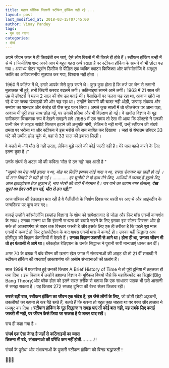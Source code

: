 ```yaml
---
title: महान भौतिक विज्ञानी स्टीफेन_हॉकिंग नही रहे ...
layout: post
last_modified_at: 2018-03-15T07:45:00
author: Vinay Pandey
tags:
- गुरु का ग्यान
categories:
- दीर्घ
---
```

अपने जीवन काल मे ही किवदंती बन जाएं, ऐसे लोग बिरलों में भी बिरले ही होते हैं। स्टीफन हॉकिंग उन्ही में से थे। जिजीविषा शब्द अपने आप मे बहुत गहरा अर्थ रखता है पर स्टीफन हॉकिंग के सामने वो भी छोटा पड गया।  असाध्य मोटर न्यूरॉन डिसीज से पीड़ित एक व्यक्ति क्वांटम फिजिक्स और कॉस्मोलॉजि में अद्भुत क्रांति का अविश्वसनीय सूत्रपात कर गया, विश्वास नही होता । 

1960 में कॉलेज में थे, हमारे आपके जैसे कुछ सपने थे। कुछ कुछ होता है कि तर्ज पर जेन से रूमानी मुलाकात भी हुई, तभी जिंदगी करवट बदलने लगी। कठिनाइयां सामने आने लगीं।  1963 में 21 साल की उम्र में डॉक्टरों ने महज 2 साल की शेष उम्र बताई थी। बैसाखियों पर चलना पड़ रहा था, आवाज खोते जा रहे थे पर जज्बा ऊंचाइयों की और चढ़ रहा था। उन्होंने बेचारगी की चादर नही ओढ़ी, उत्साह संकल्प और समर्पण का शानदार और बेजोड़ थ्री पीस सूट पहन लिया। अगले कुछ सालों में तो व्हीलचेयर पर आना पड़ा, आवाज भी पूरी तरह साथ छोड़ गई, पर उनकी प्रतिभा और भी विलक्षण हो गई। वे खगोल विज्ञान के गूढ़  समीकरण चित्रात्मक रूप में देखने समझने लगे।1985 में एक समय तो ऐसा भी आया कि डॉक्टरो ने उनकी पत्नी जेन से लाइफ सपोर्ट सिस्टम हटाने की अनुमति मांगी, लेकिन वे नही मानीं, उन्हें स्टीफन की संघर्ष क्षमता पर भरोसा था और स्टीफन ने इस भरोसे को सच साबित कर दिखाया । जहां से श्रेष्ठतम डॉक्टर 33 घंटे की उम्मीद छोड़ चुके थे, वहां से 33 साल की इबारत लिखी। 

वे कहते थे -“मैं मौत से नहीं डरता, लेकिन मुझे मरने की कोई जल्दी नहीं है। मेरे पास पहले करने के लिए इतना कुछ है।”
 
उनके संघर्ष से अटल जी की कविता 'मौत से ठन गई' याद आती है "

*"जूझने का मेरा कोई इरादा न था,*
*मोड़ पर मिलेंगे इसका कोई वादा न था,*
*रास्ता रोककर वह खड़ी हो गई ।*
*यों लगा जिंदगी से बड़ी हो गई।*
............
*हर चुनौती से दो हाथ मैंने किए,*
*आंधियों में जलाएं हैं बुझते दिए,*
*आज झकझोरता तेज तूफान है,*
*नाव भंवरों की बाहों में मेहमान है।*
*पार पाने का कायम मगर हौसला,*
***देख तूफां का तेवर तरी तन गई,***
***मौत से ठन गई!!**"*

आज पत्रिका की हेडलाइन बता रही है वे गैलीलीयो के निर्वाण दिवस पर धरती पर आए थे और आइंस्टीन के जन्मदिवस पर कूच कर गए।

वाकई उन्होंने कॉस्मोलॉजि (ब्रम्हांड विज्ञान) के शोध को सापेक्षतावाद से जोड़ा और फिर मॉस एनर्जी कन्वर्शन के साथ। उनका मानना था कि इंसानी सभ्यता को बचाये रखने के लिए इसका इस सोलर सिस्टम और हो सके तो आकाशगंगा से बाहर तक विस्तार जरूरी है और इसके लिए एक ही तरीका है कि पहले पूरा मास एनर्जी में कन्वर्ट हो फिर ट्रांसपोर्टेशन के बाद वापस एनर्जी मास में कन्वर्ट हो। उनका यही सिद्धान्त आप हॉलीवुड की विज्ञान फंतासियों में देखते हैं। **उनका विज्ञान फतांसी से आगे था। होना ही था, उनका जीवन भी तो हर फंतासी से आगे था।** ब्लैकहोल रेडिएशन के उनके सिद्धान्त ने पुरानी सारी मान्यताएं ध्वस्त कर दीं। 

अगर 70 के दशक में बॉब बीमन की छलांग खेल जगत में संभावनाओं की आहट थी तो 21 वीं शताब्दी में स्टीफन हॉकिंग की व्यख्याएँ आकाशगंगा की असीम संभावनाओं की छलांग हैं। 

 साल 1998 में प्रकाशित हुई उनकी किताब A Brief History of Time ने तो पूरी दुनिया में तहलका ही मचा दिया। इस किताब में उन्होंने ब्रह्माण्ड विज्ञान के मुश्किल विषयों जैसे कि महाविस्फोट का सिद्धांत(Big Bang Theory)और ब्लैक होल को इतने सरल तरीके से बताया कि एक साधारण पाठक भी उसे आसानी से समझ सकता है। यह किताब 272 सप्ताह दुनिया की बेस्ट सेलर किताब रही। 

**सबसे बड़ी बात, स्टीफन हॉकिंग का जीवन एक संदेश है, हम जैसे लोंगों के लिए,** जो छोटी छोटी अड़चनों, तकलीफों का बहाना ले कर बैठे रहते हैं, कहते हैं कि करना तो बहुत कुछ चाहता था पर वक्त और हालात ने मजबूर कर दिया।  **स्टीफन हॉकिंग के गूढ़ सिद्धान्त न समझ पाएं तो कोई बात नही, यह सबके लिए कतई जरूरी भी नही, पर जीवन कैसे जिया जा सकता है ये जरूर याद रखें।** 

सच ही कहा गया है -

**संघर्ष एक ऐसा केन्द्र**
**है जहाँ से**
**कठिनाइयों का व्यास**  
**कितना भी बढे,**
**संभावनाओ की परिधि**
**कम नहीं होती.........**!!
            
संघर्ष के पुरोधा और संभावनाओं के पुजारी स्टीफन हॉकिंग को विनम्र  श्रद्धांजली ! 

🙏🌷🙏


